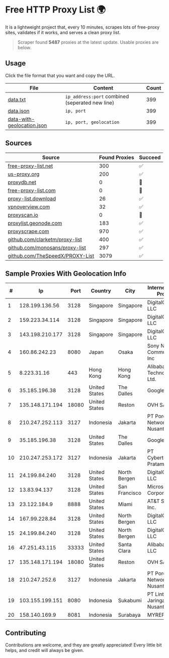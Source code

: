 
# Free HTTP Proxy List 🌍

It is a lightweight project that, every 10 minutes, scrapes lots of free-proxy sites, validates if it works, and serves a clean proxy list.


> Scraper found **5487** proxies at the latest update. Usable proxies are below.

## Usage

Click the file format that you want and copy the URL.


|File|Content|Count|
|----|-------|-----|
|[data.txt](https://raw.githubusercontent.com/themiralay/Proxy-List-World/master/data.txt)|`ip_address:port` combined (seperated new line)|399|
|[data.json](https://raw.githubusercontent.com/themiralay/Proxy-List-World/master/data.json)|`ip, port`|399|
|[data-with-geolocation.json](https://raw.githubusercontent.com/themiralay/Proxy-List-World/master/data-with-geolocation.json)|`ip, port, geolocation`|399|

## Sources

|Source|Found Proxies|Succeed|
|------|-------------|-------|
|[free-proxy-list.net](https://free-proxy-list.net)|300|✅|
|[us-proxy.org](https://www.us-proxy.org)|200|✅|
|[proxydb.net](http://proxydb.net)|0|🚫|
|[free-proxy-list.com](https://free-proxy-list.com/?page=&port=&type%5B%5D=http&type%5B%5D=https&up_time=0&search=Search)|0|🚫|
|[proxy-list.download](https://www.proxy-list.download/HTTP)|26|✅|
|[vpnoverview.com](https://vpnoverview.com/privacy/anonymous-browsing/free-proxy-servers)|32|✅|
|[proxyscan.io](https://www.proxyscan.io)|0|🚫|
|[proxylist.geonode.com](https://proxylist.geonode.com/api/proxy-list?limit=300&page=1&sort_by=lastChecked&sort_type=desc&protocols=http,https)|183|✅|
|[proxyscrape.com](https://api.proxyscrape.com/v2/?request=displayproxies&protocol=http&timeout=10000&country=all&ssl=all&anonymity=all)|970|✅|
|[github.com/clarketm/proxy-list](https://raw.githubusercontent.com/clarketm/proxy-list/master/proxy-list-raw.txt)|400|✅|
|[github.com/monosans/proxy-list](https://raw.githubusercontent.com/monosans/proxy-list/main/proxies/http.txt)|297|✅|
|[github.com/TheSpeedX/PROXY-List](https://raw.githubusercontent.com/TheSpeedX/PROXY-List/master/http.txt)|3079|✅|


## Sample Proxies With Geolocation Info

|#|Ip|Port|Country|City|Internet Service Provider|
|-|--|----|-------|----|-------------------------|
|1|128.199.136.56|3128|Singapore|Singapore|DigitalOcean, LLC|
|2|159.223.34.114|3128|Singapore|Singapore|DigitalOcean, LLC|
|3|143.198.210.177|3128|Singapore|Singapore|DigitalOcean, LLC|
|4|160.86.242.23|8080|Japan|Osaka|Sony Network Communications Inc|
|5|8.223.31.16|443|Hong Kong|Hong Kong|Alibaba (US) Technology Co., Ltd.|
|6|35.185.196.38|3128|United States|The Dalles|Google LLC|
|7|135.148.171.194|18080|United States|Reston|OVH SAS|
|8|210.247.252.113|3127|Indonesia|Jakarta|PT Poros Network Nusantara|
|9|35.185.196.38|3128|United States|The Dalles|Google LLC|
|10|210.247.253.172|3127|Indonesia|Jakarta|PT Cybertechtonic Pratama|
|11|24.199.84.240|3128|United States|North Bergen|DigitalOcean, LLC|
|12|13.83.94.137|3128|United States|San Francisco|Microsoft Corporation|
|13|23.122.184.9|8888|United States|Miami|AT&T Services, Inc.|
|14|167.99.228.84|3128|United States|North Bergen|DigitalOcean, LLC|
|15|24.199.84.240|3128|United States|North Bergen|DigitalOcean, LLC|
|16|47.251.43.115|33333|United States|Santa Clara|Alibaba Cloud LLC|
|17|135.148.171.194|18080|United States|Reston|OVH SAS|
|18|210.247.252.6|3127|Indonesia|Jakarta|PT Poros Network Nusantara|
|19|103.155.199.151|8080|Indonesia|Sukabumi|PT Lintas Jaringan Nusantara|
|20|158.140.169.9|8081|Indonesia|Surabaya|MYREPUBLIC|



## Contributing

Contributions are welcome, and they are greatly appreciated! Every
little bit helps, and credit will always be given.

